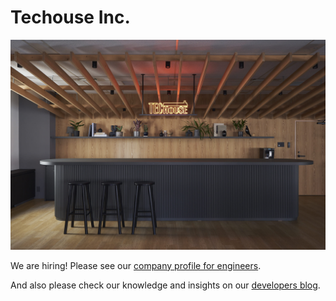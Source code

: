 # Techouse Inc.
![Bar counter in Techouse Tokyo office](/images/profile-header.jpeg)

We are hiring! Please see our [company profile for engineers](https://speakerdeck.com/techouse/techouse-companyprofile-eng).

And also please check our knowledge and insights on our [developers blog](https://developers.techouse.com/).
